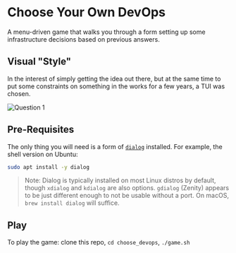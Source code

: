 # Choose Your Own DevOps
A menu-driven game that walks you through a form setting up some infrastructure
decisions based on previous answers.  

## Visual "Style"
In the interest of simply getting the idea out there, but at the same time to put some constraints on something
in the works for a few years, a TUI was chosen.

![Question 1](choose_devops_q1.png)

## Pre-Requisites
The only thing you will need is a form of [`dialog`](https://invisible-island.net/dialog/dialog.html) installed. For example, the 
shell version on Ubuntu:

```bash
sudo apt install -y dialog
```

> Note: Dialog is typically installed on most Linux distros by default, though `xdialog` and `kdialog` are also options. `gdialog` (Zenity) appears to be just different enough to not be usable without a port. On macOS, `brew install dialog` will suffice.

## Play
To play the game: clone this repo, `cd choose_devops`, `./game.sh`

